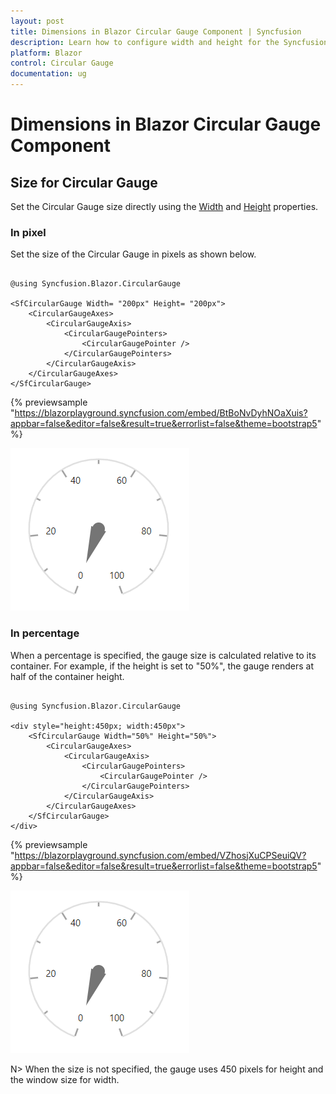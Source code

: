 ```yaml
---
layout: post
title: Dimensions in Blazor Circular Gauge Component | Syncfusion
description: Learn how to configure width and height for the Syncfusion Blazor Circular Gauge, including pixel and percentage-based sizing.
platform: Blazor
control: Circular Gauge
documentation: ug
---
```


# Dimensions in Blazor Circular Gauge Component

## Size for Circular Gauge

Set the Circular Gauge size directly using the [Width](https://help.syncfusion.com/cr/blazor/Syncfusion.Blazor.CircularGauge.SfCircularGauge.html#Syncfusion_Blazor_CircularGauge_SfCircularGauge_Width) and [Height](https://help.syncfusion.com/cr/blazor/Syncfusion.Blazor.CircularGauge.SfCircularGauge.html#Syncfusion_Blazor_CircularGauge_SfCircularGauge_Height) properties.

### In pixel

Set the size of the Circular Gauge in pixels as shown below.

```cshtml

@using Syncfusion.Blazor.CircularGauge

<SfCircularGauge Width= "200px" Height= "200px">
    <CircularGaugeAxes>
        <CircularGaugeAxis>
            <CircularGaugePointers>
                <CircularGaugePointer />
            </CircularGaugePointers>
        </CircularGaugeAxis>
    </CircularGaugeAxes>
</SfCircularGauge>

```
{% previewsample "https://blazorplayground.syncfusion.com/embed/BtBoNvDyhNOaXuis?appbar=false&editor=false&result=true&errorlist=false&theme=bootstrap5" %}

![Changing Blazor Circular Gauge Size in Pixel](./images/blazor-circulargauge-size.png)

### In percentage

When a percentage is specified, the gauge size is calculated relative to its container. For example, if the height is set to "50%", the gauge renders at half of the container height.

```cshtml

@using Syncfusion.Blazor.CircularGauge

<div style="height:450px; width:450px">
    <SfCircularGauge Width="50%" Height="50%">
        <CircularGaugeAxes>
            <CircularGaugeAxis>
                <CircularGaugePointers>
                    <CircularGaugePointer />
                </CircularGaugePointers>
            </CircularGaugeAxis>
        </CircularGaugeAxes>
    </SfCircularGauge>
</div>

```
{% previewsample "https://blazorplayground.syncfusion.com/embed/VZhosjXuCPSeuiQV?appbar=false&editor=false&result=true&errorlist=false&theme=bootstrap5" %}

![Changing Blazor Circular Gauge Size in Percentage](./images/blazor-circulargauge-size.png)

N> When the size is not specified, the gauge uses 450 pixels for height and the window size for width.
